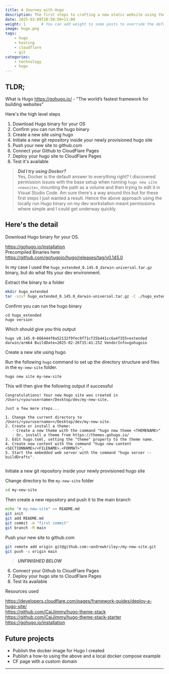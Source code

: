 ```yaml
---
title: A Journey with Hugo
description: The first steps to crafting a new static website using the Hugo Framework.
date: 2025-03-09T20:58:50+11:00
weight: 1       # You can add weight to some posts to override the default sorting (date descending)
image: hugo.png
tags: 
    - hugo
    - hosting
    - cloudflare
    - git
categories:
    - technology
    - hugo
---
```


## TLDR;

What is Hugo https://gohugo.io/ - "The world’s fastest framework for building websites"

Here's the high level steps
1) Download Hugo binary for your OS
2) Confirm you can run the hugo binary 
3) Create a new site using hugo
4) Initiate a new git repository inside your newly provisioned hugo site
5) Push your new site to github.com
6) Connect your Github to CloudFlare Pages
7) Deploy your hugo site to CloudFlare Pages
8) Test it's available

> ***Did I try using Docker?***<br>
Yes, Docker is the default answer to everything right? I discovered permission issues with the base setup when running `hugo new site <newsite>`, mounting the path as a volume and then trying to edit it in Visual Studio Code. Am sure there's a way around this but for these first steps I just wanted a result. Hence the above approach using the locally run Hugo binary on my dev workstation meant permissions where simple and I could get underway quickly.

## Here's the detail

Download Hugo binary for your OS.

https://gohugo.io/installation<br>
Precompiled Binaries here <br>
https://github.com/gohugoio/hugo/releases/tag/v0.145.0

In my case I used the ```hugo_extended_0.145.0_darwin-universal.tar.gz``` binary, but do what fits your dev environment.

Extract the binary to a folder

```bash
mkdir hugo_extended
tar -xzvf hugo_extended_0.145.0_darwin-universal.tar.gz -C ./hugo_extended
```
Confirm you can run the hugo binary 

```
cd hugo_extended
hugo version
```
Which should give you this output<br>

```
hugo v0.145.0-666444f0a52132f9fec9f71cf25b441cc6a4f355+extended darwin/arm64 BuildDate=2025-02-26T15:41:25Z VendorInfo=gohugoio
```

Create a new site using hugo

Run the following ```hugo``` command to set up the directory structure and files in the ```my-new-site``` folder.

```bash
hugo new site my-new-site
```

This will then give the following output if successful

```
Congratulations! Your new Hugo site was created in /Users/<yourusername>/Desktop/dev/my-new-site.

Just a few more steps...

1. Change the current directory to /Users/<yourusername>>/Desktop/dev/my-new-site.
2. Create or install a theme:
   - Create a new theme with the command "hugo new theme <THEMENAME>"
   - Or, install a theme from https://themes.gohugo.io/
3. Edit hugo.toml, setting the "theme" property to the theme name.
4. Create new content with the command "hugo new content <SECTIONNAME>/<FILENAME>.<FORMAT>".
5. Start the embedded web server with the command "hugo server --buildDrafts".


```
Initiate a new git repository inside your newly provisioned hugo site

Change directory to the ```my-new-site``` folder

```bash
cd my-new-site
```
Then create a new repository and push it to the main branch

```bash
echo "# my-new-site" >> README.md
git init
git add README.md
git commit -m "first commit"
git branch -M main
```

Push your new site to github.com

```bash
git remote add origin git@github.com:<andrewkriley>/my-new-site.git
git push -u origin main
```

> ***UNFINISHED BELOW***<br>

6) Connect your Github to CloudFlare Pages
7) Deploy your hugo site to CloudFlare Pages
8) Test its available



Resources used

https://developers.cloudflare.com/pages/framework-guides/deploy-a-hugo-site/<br>
https://github.com/CaiJimmy/hugo-theme-stack<br>
https://github.com/CaiJimmy/hugo-theme-stack-starter<br>
https://gohugo.io/installation<br>


## Future projects
- Publish the docker image for Hugo I created
- Publish a how-to using the above and a local docker compose example
- CF page with a custom domain

---

